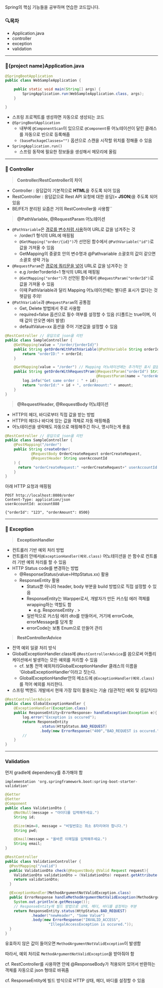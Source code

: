 ﻿
Spring의 핵심 기능들을 공부하며 연습한 코드입니다.

### **🔍목차**  
- Application.java
- controller
- exception
- validation

---

### 📌{project name}Application.java

```java
@SpringBootApplication
public class WebSampleApplication {

    public static void main(String[] args) {
        SpringApplication.run(WebSampleApplication.class, args);
    }

}
```
- 스프링 프로젝트를 생성하면 자동으로 생성되는 코드
- `@SpringBootApplication`
  - 내부에 `@ComponentScan`이 있으므로 `@Component`류 어노테이션이 달린 클래스를 자동으로 빈으로 등록해줌
  - `(basePackageClasses="")` 옵션으로 스캔을 시작할 위치를 정해줄 수 있음
- `SpringApplication.run()`
  - 스프링 동작에 필요한 정보들을 생성해서 메모리에 올림

---

### 📌 Controller

>**Controller/RestController의 차이**
  - Controller : 응답값이 기본적으로 **HTML**을 주도록 되어 있음 
  - RestController : 응답값으로 Rest API 요청에 대한 응답(= **JSON**)을 주도록 되어 있음 
  - BE/FE가 분리된 요즘은 거의 RestController을 사용함``

> **@PathVariable, @RequestParam 어노테이션**
  - `@PathVariable`은 <U>경로를 변수처럼 사용</U>하여 URL로 값을 넘겨주는 것
    - /order/1 형식의 URL에 매핑됨
    - `@GetMapping("order/{id}")`가 선언된 함수에서 `@PathVariable("id")`로 값을 가져올 수 있음 
    -  GetMapping의 중괄호 안의 변수명과 @Pathvariable 소괄호의 값이 같으면 소괄호 생략 가능
  - `@RequestParam`은 <U>경로에 쿼리문을 넣어</U> URL로 값을 넘겨주는 것
    - e.g /order?orderId=1 형식의 URL에 매핑됨
    - `@GetMapping("order")`가 선언된 함수에서 `@RequestParam("orderId")`로 값을 가져올 수 있음
    - 이때 PathVariable과 달리 Mapping 어노테이션에는 별다른 표시가 없다는 것 헷갈림 주의!
  - `@PathVariable`과 `@RequestParam`의 공통점
    - Get, Delete 방법에서 주로 사용함
    - required=false 옵션으로 필수 여부를 설정할 수 있음 (디폴트는 true이며, 이때 값이 안오면 에러 발생)
    - defaultValue=xx 옵션을 주어 기본값을 설정할 수 있음

```java
@RestController // 응답으로 json을 리턴
public class SampleController {
    @GetMapping(value = "/order/{orderId}")
    public String getOrderWithPathVariable(@PathVariable String orderId) {
        return "orderID:" + orderId;
    }

    @GetMapping(value = "/order") // Mapping 어노테이션에는 추가적인 표시 없음
    public String getOrderWithRequestPram(@RequestParam("orderId") String id,
                                          @RequestParam(name = "orderAmount", required = false, defaultValue = "1000") String amount) {
        log.info("Get same order : " + id);
        return "orderId:" + id + ", orderAmount:" + amount;
    }
}
```

> **@RequestHeader, @RequestBody 어노테이션**
  - HTTP의 헤더, 바디로부터 직접 값을 받는 방법
  - HTTP의 헤더나 바디에 있는 값을 객체로 자동 매핑해줌
  - 어노테이션을 생략해도 자동으로 매핑해주긴 하나, 명시하는게 좋음

```java
@RestController // 응답으로 json을 리턴
public class SampleController {
    @PostMapping("/order")
    public String createOrder(
            @RequestBody OrderCreateRequest orderCreateRequest,
            @RequestHeader String userAccountId
    ) {
      return "orderCreateRequest:" +orderCreateRequest+" userAccountId:"+userAccountId;
    }
}
```
아래 HTTP 요청과 매핑됨
```http request
POST http://localhost:8080/order
Content-Type: application/json
userAccountId: account888

{"orderId": "123", "orderAmount": 8500}
```

---

### 📌 Exception

> **ExceptionHandler**
- 컨트롤러 기반 예외 처리 방법
- 컨트롤러 안에서`@ExceptionHandler(예외.class)` 어노테이션을 쓴 함수로 컨트롤러 기반 예외 처리를 할 수 있음
- HTTP Status code를 변경하는 방법 
  - @ResponseStatus(value=HttpStatus.xx) 활용
  - ResponseEntity 활용
    - Status뿐 아니라 header, body 부분을 build 방법으로 직접 설정할 수 있음 
    - ResponseEntity는 Warpper로서, 개발자가 만든 커스텀 에러 객체를 wrapping하는 역할도 함
      - e.g. ResponseEntity<CustomError>                                                                                . >
    - 일반적으로 커스텀 에러 dto를 만들어서, 거기에 errorCode, errorMessage를 담게 함
    - errorCode는 보통 Enum으로 만들어 관리

> **RestControllerAdvice**
- 전역 예외 일괄 처리 방식
- GlobalExceptionHandler.class에 `@RestControllerAdvice`를 씀으로써 어플리케이션에서 발생하는 모든 예외를 처리할 수 있음
  - cf. 보통 전역 예외처리GlobalExceptionHandler 클래스의 이름을 'GlobalExceptionHandler'이라고 짓는다.
  - GlobalExceptionHandler안의 메소드에 `@ExceptionHandler(예외.class)`를 적어 예외를 처리한다.
- 스프링 백엔드 개발에서 현재 가장 많이 활용되는 기술 (일관적인 예외 및 응답처리) 

```java
@RestControllerAdvice
public class GlobalExceptionHandler {
    @ExceptionHandler(Exception.class)
    public ResponseEntity<ErrorResponse> handleException(Exception e){
        log.error("Exception is occured");
        return ResponseEntity
                .status(HttpStatus.BAD_REQUEST)
                .body(new ErrorResponse("400","BAD_REQUEST is occured."));
        //
    }
}

```

---

### Validation

먼저 gradle에 dependency를 추가해야 함

`implementation 'org.springframework.boot:spring-boot-starter-validation'`

```java
@Getter
@Setter
@Component
public class ValidationDto {
    @NotNull(message = "아이디를 입력해주세요.")
    String id;

    @Size(min=8, message = "비밀번호는 최소 8자리여야 합니다.")
    String pwd;

    @Email(message = "올바른 이메일을 입력해주세요.")
    String email;
}
```

```java
@RestController
public class ValidationController {
  @PostMapping("/valid")
  public ValidationDto check(@RequestBody @Valid Request request){
    ValidationDto validationDto = (ValidationDto) request.getAttribute("validationDto");
    return validationDto;
  }

  @ExceptionHandler(MethodArgumentNotValidException.class)
  public ErrorResponse handleMethodArgumentNotValidException(MethodArgumentNotValidException e) {
    System.out.println(e.getMessage());
    // ResponseEntity에 빌드 방법으로 상태, 헤더, 바디를 설정하는 부분
    return ResponseEntity.status(HttpStatus.BAD_REQUEST) 
            .header("newHeader", "Some Value")
            .body(new ErrorResponse("INVALID_ACCESS",
                    "IllegalAccessException is occured."));
  }
}
```

유효하지 않은 값이 들어오면 `MethodArgumentNotValidException`이 발생함

따라서, 예외 처리로 `MethodArgumentNotValidException`을 받아줘야 함

cf. RestController를 사용하면 안에 @ResponseBody가 적용되어 있어서 반환하는 객체를 자동으로 json 형태로 바꿔줌

cf. ResponseEntity에 빌드 방식으로 HTTP 상태, 헤더, 바디를 설정할 수 있음
